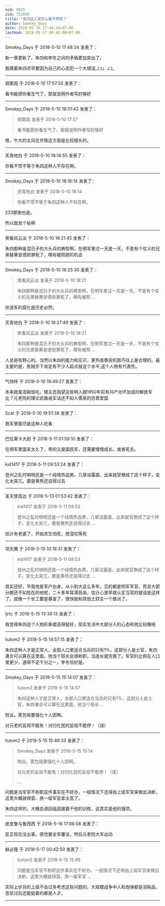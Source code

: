 ```yaml
---
aid: 9025
zid: 752059
title: '朱四这人我怎么看不惯呢？'
author: Smokey_Days
date: 2018-05-10 17:48:34+07:00
lastmod: 2018-05-17 00:42:00+07:00
---
```


Smokey_Days 于 2018-5-10 17:48:34 发表了：

新一章更新了。朱四和李冬之间的矛盾更加突出了。

我猜着朱四迟早要因为自己的心态犯一个大错误\_(:з」∠)\_

---------

铜第周 于 2018-5-10 17:57:50 发表了：

看书能把你看生气了，那就说明作者写的够好

---------

Smokey_Days 于 2018-5-10 18:01:42 发表了：

> 铜第周 发表于 2018-5-10 17:57
> 
> 看书能把你看生气了，那就说明作者写的够好



嗯，牛大的文风在共情这方面是比较擅长的。

---------

天青地白 于 2018-5-10 18:14:55 发表了：

你看不惯不等于朱四这种人不存在啊。

---------

Smokey_Days 于 2018-5-10 18:16:14 发表了：

> 天青地白 发表于 2018-5-10 18:14
> 
> 你看不惯不等于朱四这种人不存在啊。



233那倒也是。

所以就发个帖啊

---------

笑看风云淡 于 2018-5-10 18:21:45 发表了：

朱四那种是混日子的大头兵的典型啊，在明军里过一天是一天，不是有个仗义的兄弟替黄安德担罪死了，哪有被照顾的机会

---------

Smokey_Days 于 2018-5-10 18:25:30 发表了：

> 笑看风云淡 发表于 2018-5-10 18:21
> 
> 朱四那种是混日子的大头兵的典型啊，在明军里过一天是一天，不是有个仗义的兄弟替黄安德担罪死了，哪有被照 ...



伏波军的腐化是历史必然。

---------

天青地白 于 2018-5-10 18:27:49 发表了：

> 笑看风云淡 发表于 2018-5-10 18:21
> 
> 朱四那种是混日子的大头兵的典型啊，在明军里过一天是一天，不是有个仗义的兄弟替黄安德担罪死了，哪有被照 ...



人总是有野心的。当然以朱四的能力和见识，更热衷靠投机取巧往上是合理的。最主要的是，髡贼手下肯定有不少人起点就这个水平,这个人物有代表性。

---------

气持样 于 2018-5-10 19:49:27 发表了：

本来就是混碗饭吃，楼主还指望这些明人跟1950年前有共产光环加成的解放军比？元老院的理论武器说实话还不如人儒家的忠君爱国

---------

Scat 于 2018-5-10 19:51:38 发表了：

我军里面尽是这种人吃香

---------

巴拉莱卡大尉 于 2018-5-11 01:59:10 发表了：

在明军里面呆太久了，带的又是国民军，还需要慢慢成长。或者死去。

---------

kid1417 于 2018-5-11 09:53:24 发表了：

登州之乱时明明还是一个纯情热血男，几章没露面，出来就官僚成了这个样子，变化太突兀，要是黄熊还说得过去

---------

圣天使高达 于 2018-5-13 01:53:42 发表了：

> kid1417 发表于 2018-5-11 09:53
> 
> 登州之乱时明明还是一个纯情热血男，几章没露面，出来就官僚成了这个样子，变化太突兀，要是黄熊还说得过去 ...



估计有老婆了，开始贪生怕死，想混吃等死

---------

项天鹰 于 2018-5-15 10:18:31 发表了：

> kid1417 发表于 2018-5-11 09:53
> 
> 登州之乱时明明还是一个纯情热血男，几章没露面，出来就官僚成了这个样子，变化太突兀，要是黄熊还说得过去 ...



其实还好，毕竟他是军户出身，从小到大这么多年，见的都是明军军官，而且大部分都还不如现在的他呢，二十多年耳濡目染，估计心里早就认定当官的就该是这样了。就像一个长工要是暴富了，很快就和其他土财主一个做派了。

---------

ljrtc 于 2018-5-15 13:36:13 发表了：

我觉得朱四这个人物形象塑造得挺好，现实生活中大部分人的心态和他比较像吧

---------

liutom2 于 2018-5-15 14:57:15 发表了：

朱四这种人才是正常人，全部人口里适合当兵的只有1%，这部分人是士官，朱四凑合可以算在这里面，他当个班长会很称职，当连长就完蛋了。军官的比例在人口里更少，通常不足千分之一，李冬恰好是。

---------

Smokey_Days 于 2018-5-15 15:14:07 发表了：

> liutom2 发表于 2018-5-15 14:57
> 
> 朱四这种人才是正常人，全部人口里适合当兵的只有1%，这部分人是士官，朱四凑合可以算在这里面，他当个班长 ...



附议。蒸包局要强化十人团啊。

对元老的监视不能有！对归化民的监视不能停！（误）

---------

liutom2 于 2018-5-15 15:49:33 发表了：

> Smokey\_Days 发表于 2018-5-15 15:14
> 
> 附议。蒸包局要强化十人团啊。
> 
> 对元老的监视不能有！对归化民的监视不能停！（误）
> 
> ...



问题是当军官不称职这件事实在不好办，一般情况下还得由上级军官来做出决断，这里大概就得营、旅一级军官拿主意了。

朱四这样的，大概会调回临高接着干他的训练，这其实是他的强项。

---------

皮皮鲁与鲁西西 于 2018-5-16 17:06:08 发表了：

反正现在没出事，感觉要全军覆没，然后元老院大军出动

---------

赫必隆 于 2018-5-17 00:42:50 发表了：

> liutom2 发表于 2018-5-15 15:49
> 
> 问题是当军官不称职这件事实在不好办，一般情况下还得由上级军官来做出决断，这里大概就得营、旅一级军官 ...



实际上步兵的上级不会过多考虑这些问题的。大规模战争中人和炮弹都是消耗品，恶仗过后还能挺着的都是人才。

---------


